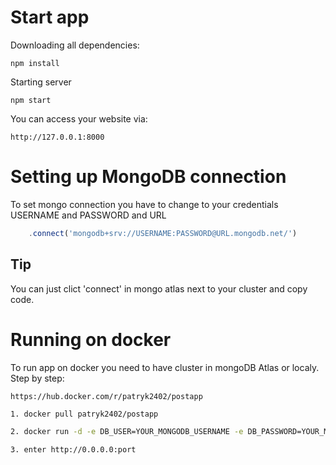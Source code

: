 # Start app

Downloading all dependencies:
```cli
npm install
```

Starting server
```cli
npm start
```

You can access your website via:
```
http://127.0.0.1:8000
```

# Setting up MongoDB connection

To set mongo connection you have to change to your credentials USERNAME and PASSWORD and URL 
```js
    .connect('mongodb+srv://USERNAME:PASSWORD@URL.mongodb.net/')
```

## Tip
You can just clict 'connect' in mongo atlas next to your cluster and copy code. 

# Running on docker
To run app on docker you need to have cluster in mongoDB Atlas or localy. 
Step by step:
```url
https://hub.docker.com/r/patryk2402/postapp
```
```bash
1. docker pull patryk2402/postapp
```
```bash
2. docker run -d -e DB_USER=YOUR_MONGODB_USERNAME -e DB_PASSWORD=YOUR_MONGODB_PASSWORD -e DB_URL=YOUR_MONGODB_URL -p port:8000 patryk2402/postapp
```
```bash
3. enter http://0.0.0.0:port
```



